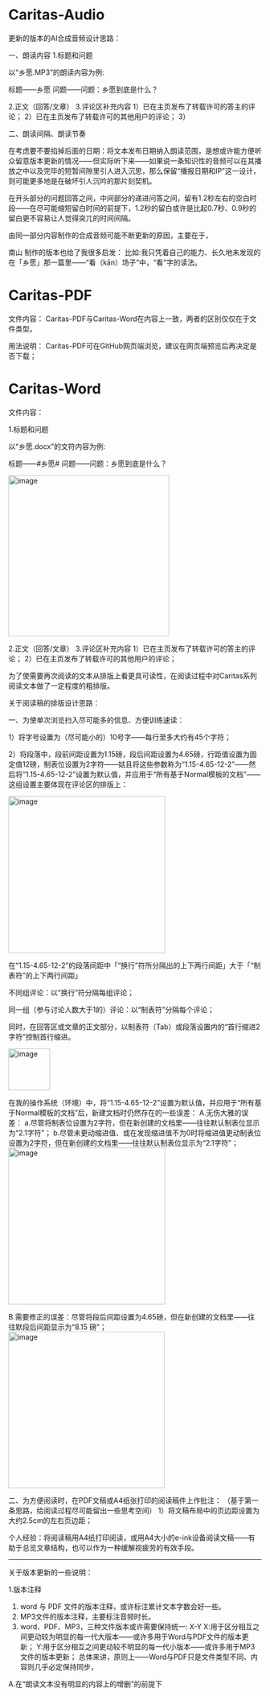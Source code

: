# Caritas-Audio

更新的版本的AI合成音频设计思路：

一、朗读内容
1.标题和问题

以“乡愿.MP3”的朗读内容为例:

标题——乡愿
问题——问题：乡愿到底是什么？

2.正文（回答/文章）
3.评论区补充内容
1）已在主页发布了转载许可的答主的评论；
2）已在主页发布了转载许可的其他用户的评论；
3）

二、朗读间隔、朗读节奏

在考虑要不要掐掉后面的日期：将文本发布日期纳入朗读范围，是想或许能方便听众留意版本更新的情况——但实际听下来——如果说一条知识性的音频可以在其播放之中以及完毕的短暂间隙里引人进入沉思，那么保留“播报日期和IP”这一设计，则可能更多地是在破坏引人沉吟的那片刻契机。

在开头部分的问题回答之间，中间部分的递进问答之间，留有1.2秒左右的空白时段——在尽可能缩短留白时间的前提下，1.2秒的留白或许是比起0.7秒、0.9秒的留白更不容易让人觉得突兀的时间间隔。

由同一部分内容制作的合成音频可能不断更新的原因，主要在于，

南山 制作的版本也给了我很多启发：
比如:我只凭着自己的能力、长久地未发现的在「乡愿」那一篇里——“看（kān）场子”中，“看”字的读法。



# Caritas-PDF

文件内容：
 Caritas-PDF与Caritas-Word在内容上一致，两者的区别仅仅在于文件类型。
 
用法说明：
 Caritas-PDF可在GitHub网页端浏览，建议在网页端预览后再决定是否下载； 


# Caritas-Word

文件内容：

1.标题和问题

以“乡愿.docx”的文符内容为例:

标题——#乡愿#
问题——问题：乡愿到底是什么？

<img width="320" alt="image" src="https://user-images.githubusercontent.com/52726689/187063842-75ef2b7f-f0f0-4bc5-a3ca-0e6074f73f31.png">


2.正文（回答/文章）
3.评论区补充内容
1）已在主页发布了转载许可的答主的评论；
2）已在主页发布了转载许可的其他用户的评论；

为了使需要再次阅读的文本从排版上看更具可读性，在阅读过程中对Caritas系列阅读文本做了一定程度的粗排版。

关于阅读稿的排版设计思路：

一、为使单次浏览扫入尽可能多的信息、方便训练速读：

1）将字号设置为（尽可能小的）10号字——每行至多大约有45个字符；

2）将段落中，段前间距设置为1.15磅，段后间距设置为4.65磅，行距值设置为固定值12磅，制表位设置为2字符——姑且将这些参数称为“1.15-4.65-12-2”——然后将“1.15-4.65-12-2”设置为默认值，并应用于“所有基于Normal模板的文档”——这组设置主要体现在评论区的排版上：

<img width="312" alt="image" src="https://user-images.githubusercontent.com/52726689/187008921-ac449f0e-0958-48ef-856b-e5e574fbeb12.png">

在“1.15-4.65-12-2”的段落间距中「“换行”符所分隔出的上下两行间距」大于「“制表符”的上下两行间距」

不同组评论：以“换行”符分隔每组评论；

同一组（参与讨论人数大于1的）评论：以“制表符”分隔每个评论；

同时，在回答区或文章的正文部分，以制表符（Tab）或段落设置内的“首行缩进2字符”控制首行缩进。

<img width="83" alt="image" src="https://user-images.githubusercontent.com/52726689/187009458-918aa6b5-8aae-4cc5-8902-72564b04f9a6.png">

在我的操作系统（环境）中，将“1.15-4.65-12-2”设置为默认值，并应用于“所有基于Normal模板的文档”后，新建文档时仍然存在的一些误差：
A.无伤大雅的误差：
a.尽管将制表位设置为2字符，但在新创建的文档里——往往默认制表位显示为“2.1字符”；
b.尽管未更动缩进值、或在发现缩进值不为0时将缩进值更动制表位设置为2字符，但在新创建的文档里——往往默认制表位显示为“2.1字符”；
<img width="312" alt="image" src="https://user-images.githubusercontent.com/52726689/187009976-4ed4d9af-e3a2-44fb-ab22-12239e8b5e6b.png">


B.需要修正的误差：尽管将段后间距设置为4.65磅，但在新创建的文档里——往往默段后间距显示为“8.15 磅”；
<img width="311" alt="image" src="https://user-images.githubusercontent.com/52726689/187009953-0e9680f4-55ff-42ec-981e-ba70c73baef1.png">



二、为方便阅读时，在PDF文稿或A4纸张打印的阅读稿件上作批注：
（基于第一条思路，给阅读过程尽可能留出一些思考空间）
1）将文稿布局中的页边距设置为大约2.5cm的左右页边距；


个人经验：将阅读稿用A4纸打印阅读，或用A4大小的e-ink设备阅读文稿——有助于总览文章结构，也可以作为一种缓解视疲劳的有效手段。

---

关于版本更新的一些说明：

1.版本注释
1) word 与 PDF 文件的版本注释，或许标注累计文本字数会好一些。
2) MP3文件的版本注释，主要标注音频时长。
3) word、PDF、MP3，三种文件版本或许需要保持统一:
X-Y
X:用于区分相互之间更动较为明显的每一代大版本——或许多用于Word与PDF文件的版本更新；
Y:用于区分相互之间更动较不明显的每一代小版本——或许多用于MP3文件的版本更新；
总体来讲，原则上——Word与PDF只是文件类型不同、内容则几乎必定保持同步，

  A.在“朗读文本没有明显的内容上的增删”的前提下
  
  
  
